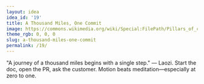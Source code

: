 ```yaml
---
layout: idea
idea_id: '19'
title: A Thousand Miles, One Commit
image: https://commons.wikimedia.org/wiki/Special:FilePath/Pillars_of_creation_2014_HST_WFC3-UVIS_full-res.jpg
theme_rgb: 0, 0, 0
slug: a-thousand-miles-one-commit
permalink: /19/
---
```


"A journey of a thousand miles begins with a single step." — Laozi. Start the  doc, open the PR, ask the customer. Motion beats meditation—especially at zero
 to one.
